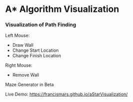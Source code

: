 # A* Algorithm Visualization
### Visualization of Path Finding

Left Mouse: 
- Draw Wall
- Change Start Location
- Change Finish Location

Right Mouse: 
- Remove Wall


Maze Generator in Beta

Live Demo: https://francismars.github.io/aStarVisualization/
